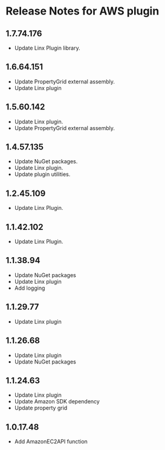 # Release Notes for AWS plugin
<a id="1_7_74_176"></a>
## 1.7.74.176
- Update Linx Plugin library.

<a id="1_6_64_151"></a>
## 1.6.64.151
- Update PropertyGrid external assembly.
- Update Linx plugin
<a id="1_5_60_142"></a>
## 1.5.60.142
- Update Linx plugin.
- Update PropertyGrid external assembly.
<a id="1_4_57_135"></a>
## 1.4.57.135
- Update NuGet packages.
- Update Linx plugin.
- Update plugin utilities.
<a id="1_2_45_109"></a>
## 1.2.45.109
- Update Linx Plugin.
<a id="1_1_42_102"></a>
## 1.1.42.102
- Update Linx Plugin.
<a id="1_1_38_94"></a>
## 1.1.38.94
- Update NuGet packages
- Update Linx plugin    
- Add logging
<a id="1_1_29_77"></a>
## 1.1.29.77
- Update Linx plugin
<a id="1_1_26_68"></a>
## 1.1.26.68
- Update Linx plugin
- Update NuGet packages
<a id="1_1_24_63"></a>
## 1.1.24.63
- Update Linx plugin
- Update Amazon SDK dependency
- Update property grid
<a id="1_0_17_48"></a>
## 1.0.17.48
- Add AmazonEC2API function
